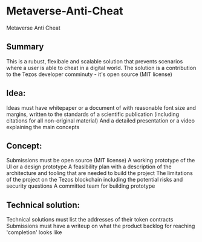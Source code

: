 # Metaverse-Anti-Cheat
Metaverse Anti Cheat 

## Summary

This is a rubust, flexibale and scalable solution that prevents scenarios where a user is able to cheat in a digital world.
The solution is a contribution to the Tezos developer comminuty - it's open source (MIT license)

## Idea:

Ideas must have whitepaper or a document of with reasonable font size and margins, written to the standards of a scientific publication (including citations for all non-original material)
And a detailed presentation or a video explaining the main concepts

## Concept:

Submissions must be open source (MIT license)
A working prototype of the UI or a design prototype
A feasibility plan with a description of the architecture and tooling that are needed to build the project
The limitations of the project on the Tezos blockchain including the potential risks and security questions
A committed team for building prototype


## Technical solution:

Technical solutions must list the addresses of their token contracts
Submissions must have a writeup on what the product backlog for reaching 'completion' looks like

